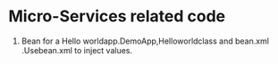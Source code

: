 # Micro-Services related code

1.  Bean for a Hello worldapp.DemoApp,Helloworldclass and bean.xml .Usebean.xml to inject values.
